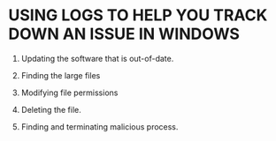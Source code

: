 # USING LOGS TO HELP YOU TRACK DOWN AN ISSUE IN WINDOWS

1. Updating the software that is out-of-date.

2. Finding the large files 

3. Modifying file permissions

4. Deleting the file.

5. Finding and terminating malicious process.
